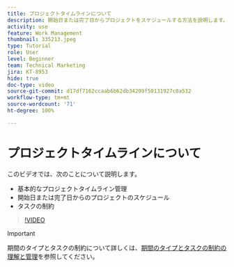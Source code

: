 ```yaml
---
title: プロジェクトタイムラインについて
description: 開始日または完了日からプロジェクトをスケジュールする方法を説明します。 次に、期間、先行タスク、タスクの制約がプロジェクトプランに与える影響を説明します。
activity: use
feature: Work Management
thumbnail: 335213.jpeg
type: Tutorial
role: User
level: Beginner
team: Technical Marketing
jira: KT-8953
hide: true
doc-type: video
source-git-commit: d17df7162ccaab6b62db34209f50131927c0a532
workflow-type: tm+mt
source-wordcount: '71'
ht-degree: 100%

---
```


# プロジェクトタイムラインについて

このビデオでは、次のことについて説明します。

* 基本的なプロジェクトタイムライン管理
* 開始日または完了日からのプロジェクトのスケジュール
* タスクの制約

>[!VIDEO](https://video.tv.adobe.com/v/335213/?quality=12&learn=on&enablevpops)

>[!IMPORTANT]
>
>期間のタイプとタスクの制約について詳しくは、[期間のタイプとタスクの制約の理解と管理](https://experienceleague.adobe.com/docs/workfront-learn/tutorials-workfront/manage-work/intermediate-projects/understand-and-manage-duration-types-and-task-constraints.html?lang=ja)を参照してください。
